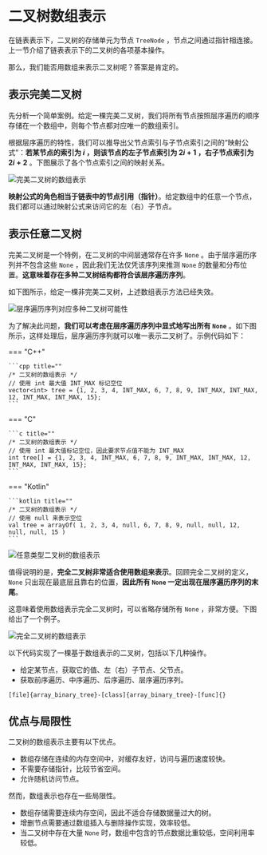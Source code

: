 # 二叉树数组表示

在链表表示下，二叉树的存储单元为节点 `TreeNode` ，节点之间通过指针相连接。上一节介绍了链表表示下的二叉树的各项基本操作。

那么，我们能否用数组来表示二叉树呢？答案是肯定的。

## 表示完美二叉树

先分析一个简单案例。给定一棵完美二叉树，我们将所有节点按照层序遍历的顺序存储在一个数组中，则每个节点都对应唯一的数组索引。

根据层序遍历的特性，我们可以推导出父节点索引与子节点索引之间的“映射公式”：**若某节点的索引为 $i$ ，则该节点的左子节点索引为 $2i + 1$ ，右子节点索引为 $2i + 2$** 。下图展示了各个节点索引之间的映射关系。

![完美二叉树的数组表示](array_representation_of_tree.assets/array_representation_binary_tree.png)

**映射公式的角色相当于链表中的节点引用（指针）**。给定数组中的任意一个节点，我们都可以通过映射公式来访问它的左（右）子节点。

## 表示任意二叉树

完美二叉树是一个特例，在二叉树的中间层通常存在许多 `None` 。由于层序遍历序列并不包含这些 `None` ，因此我们无法仅凭该序列来推测 `None` 的数量和分布位置。**这意味着存在多种二叉树结构都符合该层序遍历序列**。

如下图所示，给定一棵非完美二叉树，上述数组表示方法已经失效。

![层序遍历序列对应多种二叉树可能性](array_representation_of_tree.assets/array_representation_without_empty.png)

为了解决此问题，**我们可以考虑在层序遍历序列中显式地写出所有 `None`** 。如下图所示，这样处理后，层序遍历序列就可以唯一表示二叉树了。示例代码如下：

=== "C++"

    ```cpp title=""
    /* 二叉树的数组表示 */
    // 使用 int 最大值 INT_MAX 标记空位
    vector<int> tree = {1, 2, 3, 4, INT_MAX, 6, 7, 8, 9, INT_MAX, INT_MAX, 12, INT_MAX, INT_MAX, 15};
    ```

=== "C"

    ```c title=""
    /* 二叉树的数组表示 */
    // 使用 int 最大值标记空位，因此要求节点值不能为 INT_MAX
    int tree[] = {1, 2, 3, 4, INT_MAX, 6, 7, 8, 9, INT_MAX, INT_MAX, 12, INT_MAX, INT_MAX, 15};
    ```

=== "Kotlin"

    ```kotlin title=""
    /* 二叉树的数组表示 */
    // 使用 null 来表示空位
    val tree = arrayOf( 1, 2, 3, 4, null, 6, 7, 8, 9, null, null, 12, null, null, 15 )
    ```

![任意类型二叉树的数组表示](array_representation_of_tree.assets/array_representation_with_empty.png)

值得说明的是，**完全二叉树非常适合使用数组来表示**。回顾完全二叉树的定义，`None` 只出现在最底层且靠右的位置，**因此所有 `None` 一定出现在层序遍历序列的末尾**。

这意味着使用数组表示完全二叉树时，可以省略存储所有 `None` ，非常方便。下图给出了一个例子。

![完全二叉树的数组表示](array_representation_of_tree.assets/array_representation_complete_binary_tree.png)

以下代码实现了一棵基于数组表示的二叉树，包括以下几种操作。

- 给定某节点，获取它的值、左（右）子节点、父节点。
- 获取前序遍历、中序遍历、后序遍历、层序遍历序列。

```src
[file]{array_binary_tree}-[class]{array_binary_tree}-[func]{}
```

## 优点与局限性

二叉树的数组表示主要有以下优点。

- 数组存储在连续的内存空间中，对缓存友好，访问与遍历速度较快。
- 不需要存储指针，比较节省空间。
- 允许随机访问节点。

然而，数组表示也存在一些局限性。

- 数组存储需要连续内存空间，因此不适合存储数据量过大的树。
- 增删节点需要通过数组插入与删除操作实现，效率较低。
- 当二叉树中存在大量 `None` 时，数组中包含的节点数据比重较低，空间利用率较低。

